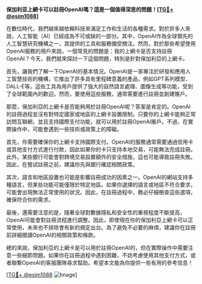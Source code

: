 **保加利亚上網卡可以註冊OpenAI嗎？這是一個值得深思的問題！[[TG💪+ @esim1088](https://t.me/s/esim1088)]**

在數位時代，我們越來越依賴科技來滿足工作和生活的各種需求。對於許多人來說，人工智能（AI）已經成為不可或缺的一部分。其中，OpenAI作為全球領先的人工智慧研究機構之一，其提供的工具和服務備受關注。然而，對於那些希望使用OpenAI服務的用戶來說，一個常見的問題是：我的上網卡是否支持註冊OpenAI？今天，我們就來探討一下這個問題，特別是針對保加利亞的上網卡。

首先，讓我們了解一下OpenAI的基本情況。OpenAI是一家專注於研發和應用人工智慧技術的機構，它推出了許多具有里程碑意義的產品，例如GPT系列模型、DALL-E等。這些工具為用戶提供了強大的自然語言處理、圖像生成等功能，受到了全球範圍內的歡迎。然而，要使用這些服務，通常需要進行註冊並創建賬戶。

那麼，保加利亞的上網卡是否能夠用於註冊OpenAI呢？答案是肯定的。OpenAI的註冊過程並沒有對特定國家或地區的上網卡設置限制。只要你的上網卡能夠正常訪問互聯網，並且支持國際支付功能，就可以用於註冊OpenAI賬戶。不過，在實際操作中，可能會遇到一些技術或政策上的障礙。

首先，你需要確保你的上網卡支持國際支付。OpenAI的服務通常需要通過信用卡或其他支付方式進行付款，因此如果你的卡只支持本地交易，可能無法完成註冊。此外，某些銀行可能會對跨境交易設置額外的安全措施，這也可能導致註冊失敗。因此，在嘗試註冊之前，建議你先與銀行確認相關政策。

其次，語言和地區設置也可能是影響註冊成功的因素之一。OpenAI的網站支持多種語言，但某些功能可能僅限於特定地區。如果你選擇的語言或地區不符合要求，可能會出現無法正常使用的狀況。因此，在註冊過程中，務必仔細檢查這些選項，確保符合你的需求。

最後，還需要注意的是，隨著全球對數據隱私和安全性的重視程度不斷提高，OpenAI可能會對註冊流程進行調整。因此，即使現在你的保加利亞上網卡可以正常使用，未來也不排除會有新的規定出台。為了避免不必要的麻煩，建議你在註冊前詳細閱讀OpenAI的相關政策和條款。

總的來說，保加利亞的上網卡是可以用於註冊OpenAI的，但在實際操作中需要注意一些細節問題。如果你在註冊過程中遇到困難，不妨考慮使用其他支付方式，或者聯繫OpenAI的客服團隊尋求幫助。希望本文能為你提供一些有用的參考信息！

[[TG💪+ @esim1088](https://t.me/s/esim1088) ![Image](https://i.postimg.cc/4NQfJmqS/Snipaste-2025-05-13-00-14-12.png)]